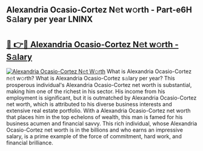 ## Alexandria Ocasio-Cortez N𝚎t w𝚘rth - Part-e6H S𝚊lary per year LNlNX

# <h2><a href="http://gc0hoxi.nevu.top/?p=Alexandria+Ocasio-Cortez">🔗 👉🔴 Alexandria Ocasio-Cortez N𝚎t w𝚘rth - S𝚊lary</a></h2>

[![Alexandria Ocasio-Cortez N𝚎t W𝚘rth](https://i.imgur.com/Oavwk0R.jpeg)](http://gc0hoxi.nevu.top/?p=Alexandria+Ocasio-Cortez)
What is Alexandria Ocasio-Cortez n𝚎t w𝚘rth? What is Alexandria Ocasio-Cortez s𝚊lary per year?
This prosperous individual's Alexandria Ocasio-Cortez net worth is substantial, making him one of the richest in his sector. His income from his employment is significant, but it is outmatched by Alexandria Ocasio-Cortez net worth, which is attributed to his diverse business interests and extensive real estate portfolio. With a Alexandria Ocasio-Cortez net worth that places him in the top echelons of wealth, this man is famed for his business acumen and financial savvy. This rich individual, whose Alexandria Ocasio-Cortez net worth is in the billions and who earns an impressive salary, is a prime example of the force of commitment, hard work, and financial brilliance.
